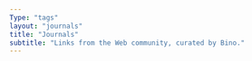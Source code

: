 ```yaml
---
Type: "tags"
layout: "journals"
title: "Journals"
subtitle: "Links from the Web community, curated by Bino."
---
```

